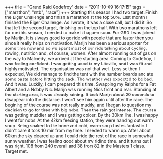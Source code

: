 +++
title = "Grand Raid Godefroy"
date = "2011-10-09 16:17:15"
tags = ["marathon", "mtb", "race"]
+++
Starting this season I had two target. Finish the Eiger Challenge and finish a
marathon at the top 50%. Last month I finished the Eiger Challenge. As I
wrote, it was a close call, but I did it. So that left the second target,
finishing on the top half. With two marathons left for me this season, I
needed to make it happen soon. For GRG I was joined by Marijn. It is always
good to go ride with people that are faster then you since it really helps on
motivation. Marijn has been a serious sporter for some time now and so we
spent most of our ride talking about cycling, rowing, nutrition and, of
course, women. After almost running out of gas on the way to Malmedy, we
arrived at the starting area. Coming to Godefroy, I was feeling confident. I
was getting used to my Liteville, and I was fit and highly motivated. The
organisation was not that well. Less so then I expected, We did manage to find
the tent with the number boards and ate some pasta before hitting the sack.
The weather was expected to be bad. And it was. Luckily, I cam prepared this
time. Swapping my Ralphs for a Fat Albert and a Nobby Nic. Marijn was running
Nics front and rear. Standing at the starting area, it was already raining. It
took Marijn about 20 seconds to disappear into the distance. I won't see him
again until after the race. The begining of the course was not really muddy,
and I began to question my decision to go for tires with big nobs. Then the
rain got intense. The course was getting muddier and I was getting colder. By
the 30km line. I was happy I went for nobs. At the 42km feeding station, they
were handing out warm soup. Being soaked to the bone and cold, warm soup
tastes fantastic. I didn't care it took 10 min from my time. I needed to warm
up. After about 60km the sky cleared up and I could ride the rest of the race
in somewhat sunny weather. I was feeling good about my riding time, and it
turns out I was right. 108 from 240 overall and 38 from 82 in the Masters 1
class. Target met.

